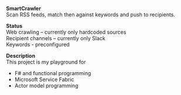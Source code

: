 **SmartCrawler**  
Scan RSS feeds, match then against keywords and push to recipients.

**Status**  
Web crawling – currently only hardcoded sources  
Recipient channels – currently only Slack  
Keywords - preconfigured

**Description**  
This project is my playground for
-	F# and functional programming
-	Microsoft Service Fabric
-	Actor model programming